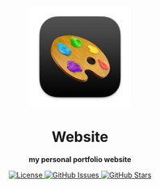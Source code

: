 <p align="center"><img src=".github/assets/logo.png" width="200px" alt="logo"/></p>
<h1 align="center">Website</h1>
<p align="center"><strong>my personal portfolio website</strong></p>

<p align="center">
  <a href="https://opensource.org/licenses/gpl-3.0.html">
    <img alt="License" src="https://img.shields.io/github/license/eminarican/website?color=success&style=for-the-badge">
  </a>

  <a href="https://github.com/eminarican/website/issues">
    <img alt="GitHub Issues" src="https://img.shields.io/github/issues/eminarican/website?style=for-the-badge">
  </a>

  <a href="https://github.com/eminarican/website/stargazers">
    <img alt="GitHub Stars" src="https://img.shields.io/github/stars/eminarican/website?style=for-the-badge">
  </a>
</p>
